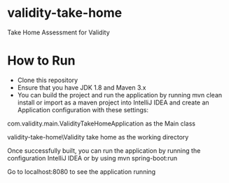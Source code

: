 # validity-take-home
Take Home Assessment for Validity

# How to Run

- Clone this repository
- Ensure that you have JDK 1.8 and Maven 3.x
- You can build the project and run the application by running mvn clean install or import as a maven project into IntelliJ IDEA and create an Application configuration with these settings:

com.validity.main.ValidityTakeHomeApplication as the Main class

validity-take-home\Validity take home as the working directory

Once successfully built, you can run the application by running the configuration IntelliJ IDEA or by using mvn spring-boot:run

Go to localhost:8080 to see the application running
